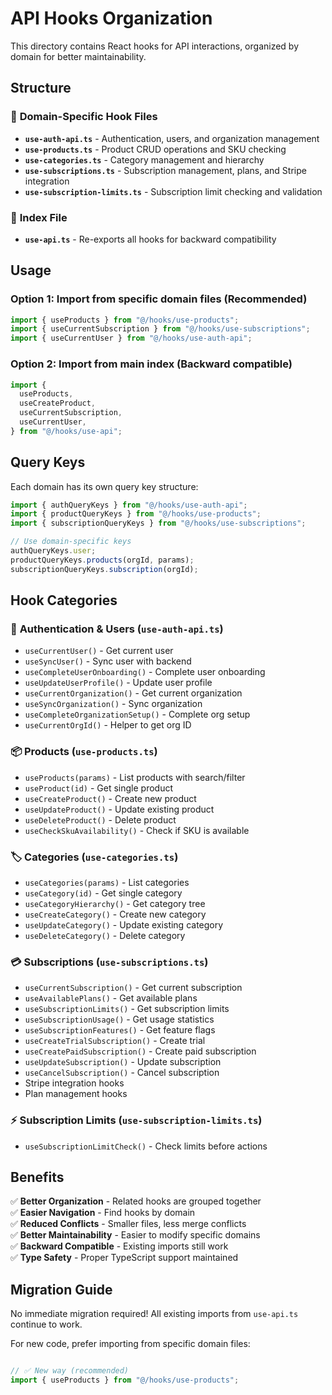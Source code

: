 # API Hooks Organization

This directory contains React hooks for API interactions, organized by domain for better maintainability.

## Structure

### 📁 **Domain-Specific Hook Files**

- **`use-auth-api.ts`** - Authentication, users, and organization management
- **`use-products.ts`** - Product CRUD operations and SKU checking
- **`use-categories.ts`** - Category management and hierarchy
- **`use-subscriptions.ts`** - Subscription management, plans, and Stripe integration
- **`use-subscription-limits.ts`** - Subscription limit checking and validation

### 📁 **Index File**

- **`use-api.ts`** - Re-exports all hooks for backward compatibility

## Usage

### Option 1: Import from specific domain files (Recommended)

```typescript
import { useProducts } from "@/hooks/use-products";
import { useCurrentSubscription } from "@/hooks/use-subscriptions";
import { useCurrentUser } from "@/hooks/use-auth-api";
```

### Option 2: Import from main index (Backward compatible)

```typescript
import {
  useProducts,
  useCreateProduct,
  useCurrentSubscription,
  useCurrentUser,
} from "@/hooks/use-api";
```

## Query Keys

Each domain has its own query key structure:

```typescript
import { authQueryKeys } from "@/hooks/use-auth-api";
import { productQueryKeys } from "@/hooks/use-products";
import { subscriptionQueryKeys } from "@/hooks/use-subscriptions";

// Use domain-specific keys
authQueryKeys.user;
productQueryKeys.products(orgId, params);
subscriptionQueryKeys.subscription(orgId);
```

## Hook Categories

### 🔐 **Authentication & Users** (`use-auth-api.ts`)

- `useCurrentUser()` - Get current user
- `useSyncUser()` - Sync user with backend
- `useCompleteUserOnboarding()` - Complete user onboarding
- `useUpdateUserProfile()` - Update user profile
- `useCurrentOrganization()` - Get current organization
- `useSyncOrganization()` - Sync organization
- `useCompleteOrganizationSetup()` - Complete org setup
- `useCurrentOrgId()` - Helper to get org ID

### 📦 **Products** (`use-products.ts`)

- `useProducts(params)` - List products with search/filter
- `useProduct(id)` - Get single product
- `useCreateProduct()` - Create new product
- `useUpdateProduct()` - Update existing product
- `useDeleteProduct()` - Delete product
- `useCheckSkuAvailability()` - Check if SKU is available

### 🏷️ **Categories** (`use-categories.ts`)

- `useCategories(params)` - List categories
- `useCategory(id)` - Get single category
- `useCategoryHierarchy()` - Get category tree
- `useCreateCategory()` - Create new category
- `useUpdateCategory()` - Update existing category
- `useDeleteCategory()` - Delete category

### 💳 **Subscriptions** (`use-subscriptions.ts`)

- `useCurrentSubscription()` - Get current subscription
- `useAvailablePlans()` - Get available plans
- `useSubscriptionLimits()` - Get subscription limits
- `useSubscriptionUsage()` - Get usage statistics
- `useSubscriptionFeatures()` - Get feature flags
- `useCreateTrialSubscription()` - Create trial
- `useCreatePaidSubscription()` - Create paid subscription
- `useUpdateSubscription()` - Update subscription
- `useCancelSubscription()` - Cancel subscription
- Stripe integration hooks
- Plan management hooks

### ⚡ **Subscription Limits** (`use-subscription-limits.ts`)

- `useSubscriptionLimitCheck()` - Check limits before actions

## Benefits

✅ **Better Organization** - Related hooks are grouped together  
✅ **Easier Navigation** - Find hooks by domain  
✅ **Reduced Conflicts** - Smaller files, less merge conflicts  
✅ **Better Maintainability** - Easier to modify specific domains  
✅ **Backward Compatible** - Existing imports still work  
✅ **Type Safety** - Proper TypeScript support maintained

## Migration Guide

No immediate migration required! All existing imports from `use-api.ts` continue to work.

For new code, prefer importing from specific domain files:

```typescript

// ✅ New way (recommended)
import { useProducts } from "@/hooks/use-products";
```
